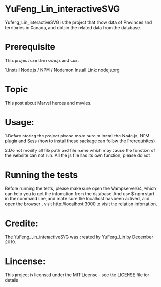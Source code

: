 # YuFeng_Lin_interactiveSVG
Yufeng_Lin_interactiveSVG is the project that show data of Provinces and territories in Canada, and obtain the related data from the database.

# Prerequisite
This project use the node.js and css.

1.Install Node.js / NPM / Nodemon Install Link: nodejs.org

# Topic 
This post about Marvel heroes and movies.

# Usage:
1.Before staring the project please make sure to install the Node.js, NPM plugin and Sass (how to install these package can follow the Prerequisites)

2.Do not modify all file path and file name which may cause the function of the website can not run. All the js file has its own function, please do not

# Running the tests 
Before running the tests, please make sure open the Wampserver64, which can help you to get the infomation from the database. And use $ npm start in the command line, and make sure the localhost has been actived, and open the browser , visit http://localhost:3000 to visit the relation infomation.

# Credite:
The YuFeng_Lin_interactiveSVG was created by YuFeng_Lin by December 2019.

# Lincense:
This project is licensed under the MIT License - see the LICENSE file for details






